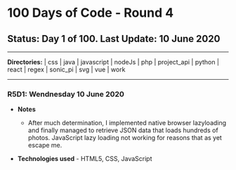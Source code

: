 # 100 Days of Code - Round 4

## **Status:** Day 1 of 100. **Last Update:** 10 June 2020
___
**Directories:** | css | java | javascript | nodeJs | php | project_api | python | react | regex | sonic_pi | svg | vue | work
___


### R5D1: Wendnesday 10 June 2020

+ **Notes**
  +  After much determination, I implemented native browser lazyloading and finally managed to retrieve JSON data that loads hundreds of photos. JavaScript lazy loading not working for reasons that as yet escape me.

+ **Technologies used** - HTML5, CSS, JavaScript
